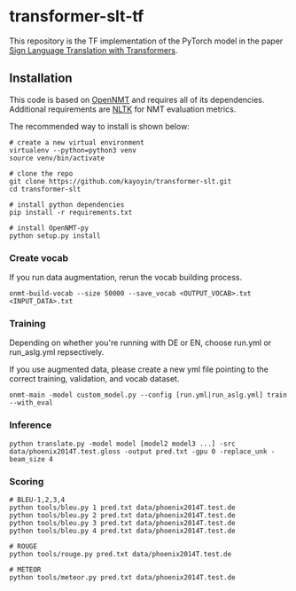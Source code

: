 # transformer-slt-tf
This repository is the TF implementation of the PyTorch model in the paper [Sign Language Translation with Transformers](https://arxiv.org/abs/2004.00588).

## Installation
This code is based on [OpenNMT](https://github.com/OpenNMT/OpenNMT-py) and requires all of its dependencies. Additional requirements are [NLTK](https://www.nltk.org/) for NMT evaluation metrics.

The recommended way to install is shown below:
```
# create a new virtual environment
virtualenv --python=python3 venv
source venv/bin/activate

# clone the repo
git clone https://github.com/kayoyin/transformer-slt.git
cd transformer-slt

# install python dependencies
pip install -r requirements.txt

# install OpenNMT-py
python setup.py install

```
### Create vocab
If you run data augmentation, rerun the vocab building process.
```
onmt-build-vocab --size 50000 --save_vocab <OUTPUT_VOCAB>.txt <INPUT_DATA>.txt
```

### Training
Depending on whether you're running with DE or EN, choose run.yml or run_aslg.yml repsectively.

If you use augmented data, please create a new yml file pointing to the correct training, validation, and vocab dataset.
```
onmt-main -model custom_model.py --config [run.yml|run_aslg.yml] train --with_eval
```

### Inference
```
python translate.py -model model [model2 model3 ...] -src data/phoenix2014T.test.gloss -output pred.txt -gpu 0 -replace_unk -beam_size 4
```

### Scoring
```
# BLEU-1,2,3,4
python tools/bleu.py 1 pred.txt data/phoenix2014T.test.de
python tools/bleu.py 2 pred.txt data/phoenix2014T.test.de
python tools/bleu.py 3 pred.txt data/phoenix2014T.test.de
python tools/bleu.py 4 pred.txt data/phoenix2014T.test.de

# ROUGE
python tools/rouge.py pred.txt data/phoenix2014T.test.de

# METEOR
python tools/meteor.py pred.txt data/phoenix2014T.test.de
```

